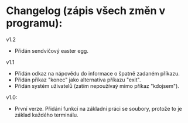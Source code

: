# Changelog (zápis všech změn v programu):

v1.2
* Přidán sendvičový easter egg.

v1.1
* Přidán odkaz na nápovědu do informace o špatně zadaném příkazu.
* Přidán příkaz "konec" jako alternativa příkazu "exit".
* Přidán systém uživatelů (zatím nepoužívaý mimo příkaz "kdojsem").

v1.0:
* První verze. Přidání funkcí na základní práci se soubory, protože to je základ každého terminálu.
